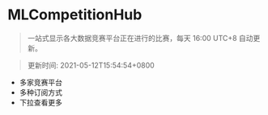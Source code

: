 # MLCompetitionHub

> 一站式显示各大数据竞赛平台正在进行的比赛，每天 16:00 UTC+8 自动更新。
  
> 更新时间: 2021-05-12T15:54:54+0800 

* 多家竞赛平台
* 多种订阅方式
* 下拉查看更多